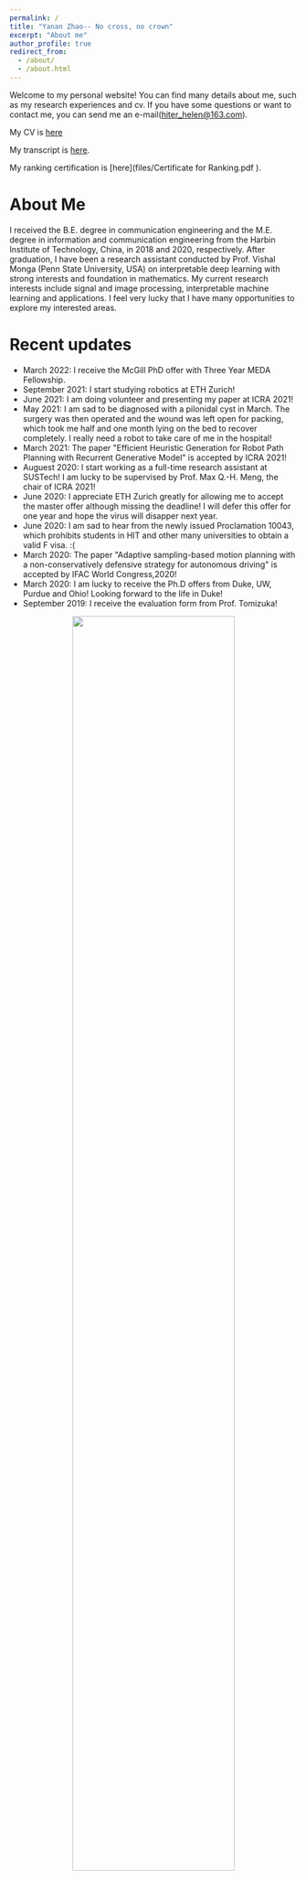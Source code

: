 ```yaml
---
permalink: /
title: "Yanan Zhao-- No cross, no crown"
excerpt: "About me"
author_profile: true
redirect_from: 
  - /about/
  - /about.html
---
```


Welcome to my personal website! You can find many details about me, such as my research experiences and cv. If you have some questions or want to contact me, you can send me an e-mail(hiter_helen@163.com).

My CV is [here](files/Yanan_cv.pdf)

My transcript is [here](files/Transcript_Yanan.pdf).

My ranking certification is [here](files/Certificate for Ranking.pdf ).

About Me
======
I received the B.E. degree in communication engineering and the M.E. degree in information and communication engineering from the Harbin Institute of Technology, China, in 2018 and 2020, respectively. After graduation, I have been a research assistant conducted by Prof. Vishal Monga (Penn State University, USA) on interpretable deep learning with strong interests and foundation in mathematics. My current research interests include signal and image processing, interpretable machine learning and applications. 
I feel very lucky that I have many opportunities to explore my interested areas.

Recent updates
======
* March 2022: I receive the McGill PhD offer with Three Year MEDA Fellowship. 
* September 2021: I start studying robotics at ETH Zurich!
* June 2021: I am doing volunteer and presenting my paper at ICRA 2021!
* May 2021: I am sad to be diagnosed with a pilonidal cyst in March. The surgery was then operated and the wound was left open for packing, which took me half and one month lying on the bed to recover completely. I really need a robot to take care of me in the hospital!
* March 2021: The paper "Efficient Heuristic Generation for Robot Path Planning with Recurrent Generative Model" is accepted by ICRA 2021!
* Auguest 2020: I start working as a full-time research assistant at SUSTech! I am lucky to be supervised by Prof. Max Q.-H. Meng, the chair of ICRA 2021!
* June 2020: I appreciate ETH Zurich greatly for allowing me to accept the master offer although missing the deadline! I will defer this offer for one year and hope the virus will disapper next year.
* June 2020: I am sad to hear from the newly issued Proclamation 10043, which prohibits students in HIT and other many universities to obtain a valid F visa. :(
* March 2020: The paper "Adaptive sampling-based motion planning with a non-conservatively defensive strategy for autonomous driving" is accepted by IFAC World Congress,2020!
* March 2020: I am lucky to receive the Ph.D offers from Duke, UW, Purdue and Ohio! Looking forward to the life in Duke!
* September 2019: I receive the evaluation form from Prof. Tomizuka!
<center><img src='/images/evanluation.jpg' width="75%" height="75%" /></center>
* July 2019: I begin my internship about motion planning for autonomous driving at UC Berkeley!
<center><img src='/images/image_berkeley_car.jpg' width="60%" height="60%" /></center>
* May 2019: The paper "An Automatic Laser Scanning System for Objects with Unknown Model" accepted by IEEE Smart World Congress!

MY Work Experience
======
* From 2020 to Present
  * Remote research assistant
* Second year
  * Smart car competition in China
* Third year
  * Intelligent operation of robot arm based on ROS(robot operating system) 
  * [Motion planning for autonomous vehicles](/research/#anchor)

For more info
------
If you have some questions or want to contact me, you can send me an e-mail(zhaoting_li@outlook.com or lizhaoting@hit.edu.cn).
